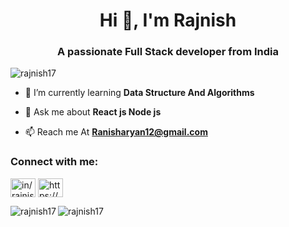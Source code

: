 
<h1 align="center">Hi 👋, I'm Rajnish</h1>
<h3 align="center">A passionate Full Stack developer from India</h3>

<p align="left"> <img src="https://komarev.com/ghpvc/?username=rajnish17&label=Profile%20views&color=0e75b6&style=flat" alt="rajnish17" /> </p>

- 🌱 I’m currently learning **Data Structure And Algorithms**

- 💬 Ask me about **React js Node js**

- 📫 Reach me At **Ranisharyan12@gmail.com**

<h3 align="left">Connect with me:</h3>
<p align="left">
<a href="https://linkedin.com/in/rajnish17" target="blank"><img align="center" src="https://cdn.pixabay.com/photo/2017/08/23/22/59/linked-in-2674741_1280.png" alt="in/rajnish17" height="30" width="40" /></a>
<a href="https://www.instagram.com/rajnisharyan12" target="blank"><img align="center" src="https://upload.wikimedia.org/wikipedia/commons/e/e7/Instagram_logo_2016.svg" alt="https://www.instagram.com/rajnisharyan12" height="30" width="40" /></a>
</p>

<p><img align="left" src="https://github-readme-stats.vercel.app/api/top-langs?username=rajnish17&show_icons=true&locale=en&layout=compact" alt="rajnish17" /></p>



<p><img align="center" src="https://github-readme-streak-stats.herokuapp.com/?user=rajnish17&" alt="rajnish17" /></p>


